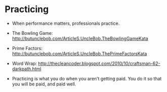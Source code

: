 # Practicing
<!-- TOC -->

- When performance matters, professionals practice.

- The Bowling Game: http://butunclebob.com/ArticleS.UncleBob.TheBowlingGameKata
- Prime Factors: http://butunclebob.com/ArticleS.UncleBob.ThePrimeFactorsKata
- Word Wrap: http://thecleancoder.blogspot.com/2010/10/craftsman-62-darkpath.html

- Practicing is what you do when you aren’t getting paid. You do it so that you will be paid, and paid well.